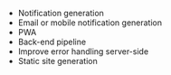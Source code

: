 - Notification generation
- Email or mobile notification generation
- PWA 
- Back-end pipeline
- Improve error handling server-side
- Static site generation
